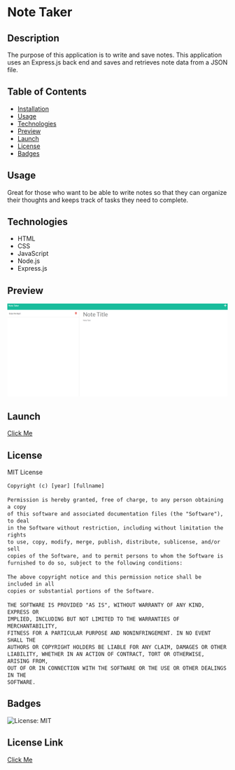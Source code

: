 # Note Taker

  ## Description
  The purpose of this application is to write and save notes. This application uses an Express.js back end and saves and retrieves note data from a JSON file.
  
  ## Table of Contents
  - [Installation](#installation)
  - [Usage](#usage)
  - [Technologies](#technologies)
  - [Preview](#preview)
  - [Launch](#launch)
  - [License](#license)
  - [Badges](#badges)

  ## Usage
  Great for those who want to be able to write notes so that they can organize their thoughts and keeps track of tasks they need to complete. 
  ## Technologies
  - HTML
  - CSS
  - JavaScript
  - Node.js
  - Express.js
  ## Preview
  ![Img](./public/assets/images/preview.png)
  ## Launch
  [Click Me](https://opensource.org/licenses/MIT) 
  ## License
  MIT License

    Copyright (c) [year] [fullname]
    
    Permission is hereby granted, free of charge, to any person obtaining a copy
    of this software and associated documentation files (the "Software"), to deal
    in the Software without restriction, including without limitation the rights
    to use, copy, modify, merge, publish, distribute, sublicense, and/or sell
    copies of the Software, and to permit persons to whom the Software is
    furnished to do so, subject to the following conditions:
    
    The above copyright notice and this permission notice shall be included in all
    copies or substantial portions of the Software.
    
    THE SOFTWARE IS PROVIDED "AS IS", WITHOUT WARRANTY OF ANY KIND, EXPRESS OR
    IMPLIED, INCLUDING BUT NOT LIMITED TO THE WARRANTIES OF MERCHANTABILITY,
    FITNESS FOR A PARTICULAR PURPOSE AND NONINFRINGEMENT. IN NO EVENT SHALL THE
    AUTHORS OR COPYRIGHT HOLDERS BE LIABLE FOR ANY CLAIM, DAMAGES OR OTHER
    LIABILITY, WHETHER IN AN ACTION OF CONTRACT, TORT OR OTHERWISE, ARISING FROM,
    OUT OF OR IN CONNECTION WITH THE SOFTWARE OR THE USE OR OTHER DEALINGS IN THE
    SOFTWARE.
  ## Badges
  ![License: MIT](https://img.shields.io/badge/License-MIT-yellow.svg)
  ## License Link
  [Click Me](https://opensource.org/licenses/MIT) 
